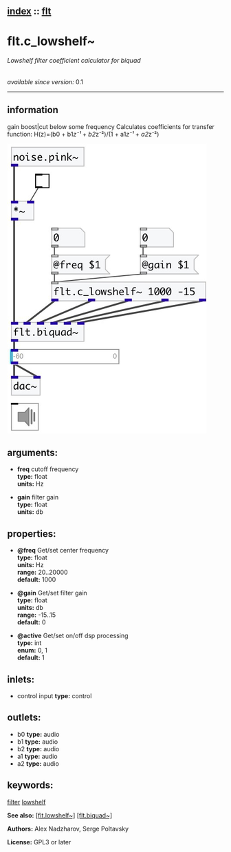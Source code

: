 [index](index.html) :: [flt](category_flt.html)
---

# flt.c_lowshelf~

###### Lowshelf filter coefficient calculator for biquad

*available since version:* 0.1

---


## information
gain boost|cut below some frequency
Calculates coefficients for transfer function: H(z)=(b0 + b1*z⁻¹ + b2*z⁻²)/(1 +
            a1*z⁻¹ + a2*z⁻²)



[![example](../examples/img/flt.c_lowshelf~.jpg)](../examples/pd/flt.c_lowshelf~.pd)



## arguments:

* **freq**
cutoff frequency<br>
__type:__ float<br>
__units:__ Hz<br>

* **gain**
filter gain<br>
__type:__ float<br>
__units:__ db<br>





## properties:

* **@freq** 
Get/set center frequency<br>
__type:__ float<br>
__units:__ Hz<br>
__range:__ 20..20000<br>
__default:__ 1000<br>

* **@gain** 
Get/set filter gain<br>
__type:__ float<br>
__units:__ db<br>
__range:__ -15..15<br>
__default:__ 0<br>

* **@active** 
Get/set on/off dsp processing<br>
__type:__ int<br>
__enum:__ 0, 1<br>
__default:__ 1<br>



## inlets:

* control input 
__type:__ control<br>



## outlets:

* b0
__type:__ audio<br>
* b1
__type:__ audio<br>
* b2
__type:__ audio<br>
* a1
__type:__ audio<br>
* a2
__type:__ audio<br>



## keywords:

[filter](keywords/filter.html)
[lowshelf](keywords/lowshelf.html)



**See also:**
[\[flt.lowshelf~\]](flt.lowshelf~.html)
[\[flt.biquad~\]](flt.biquad~.html)




**Authors:** Alex Nadzharov, Serge Poltavsky




**License:** GPL3 or later





